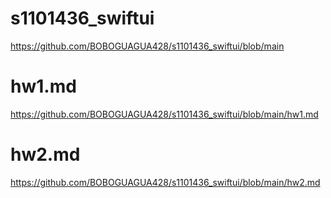 # s1101436_swiftui
https://github.com/BOBOGUAGUA428/s1101436_swiftui/blob/main
# hw1.md
https://github.com/BOBOGUAGUA428/s1101436_swiftui/blob/main/hw1.md
# hw2.md
https://github.com/BOBOGUAGUA428/s1101436_swiftui/blob/main/hw2.md

